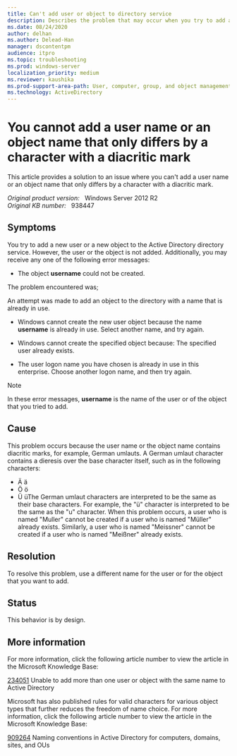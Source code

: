 ```yaml
---
title: Can't add user or object to directory service
description: Describes the problem that may occur when you try to add a user or an object to Active Directory. If the user name or the object name contains certain special German characters, you may receive an error message. A resolution is provided.
ms.date: 08/24/2020
author: delhan
ms.author: Delead-Han
manager: dscontentpm
audience: itpro
ms.topic: troubleshooting
ms.prod: windows-server
localization_priority: medium
ms.reviewer: kaushika
ms.prod-support-area-path: User, computer, group, and object management
ms.technology: ActiveDirectory
---
```

# You cannot add a user name or an object name that only differs by a character with a diacritic mark

This article provides a solution to an issue where you can't add a user name or an object name that only differs by a character with a diacritic mark.

_Original product version:_ &nbsp; Windows Server 2012 R2  
_Original KB number:_ &nbsp; 938447

## Symptoms

You try to add a new user or a new object to the Active Directory directory service. However, the user or the object is not added. Additionally, you may receive any one of the following error messages:


- The object **username** could not be created.

The problem encountered was;

An attempt was made to add an object to the directory with a name that is already in use.

- Windows cannot create the new user object because the name **username** is already in use. Select another name, and try again.

- Windows cannot create the specified object because: The specified user already exists.

- The user logon name you have chosen is already in use in this enterprise. Choose another logon name, and then try again.
> [!NOTE]
> In these error messages, **username** is the name of the user or of the object that you tried to add.

## Cause

This problem occurs because the user name or the object name contains diacritic marks, for example, German umlauts. A German umlaut character contains a dieresis over the base character itself, such as in the following characters:
- Ä ä
- Ö ö
- Ü üThe German umlaut characters are interpreted to be the same as their base characters. For example, the "ü" character is interpreted to be the same as the "u" character. When this problem occurs, a user who is named "Muller" cannot be created if a user who is named "Müller" already exists. Similarly, a user who is named "Meissner" cannot be created if a user who is named "Meißner" already exists.

## Resolution

To resolve this problem, use a different name for the user or for the object that you want to add.

## Status

This behavior is by design. 

## More information

For more information, click the following article number to view the article in the Microsoft Knowledge Base:

[234051](https://support.microsoft.com/help/234051) Unable to add more than one user or object with the same name to Active Directory  

Microsoft has also published rules for valid characters for various object types that further reduces the freedom of name choice. For more information, click the following article number to view the article in the Microsoft Knowledge Base:

[909264](https://support.microsoft.com/help/909264) Naming conventions in Active Directory for computers, domains, sites, and OUs
